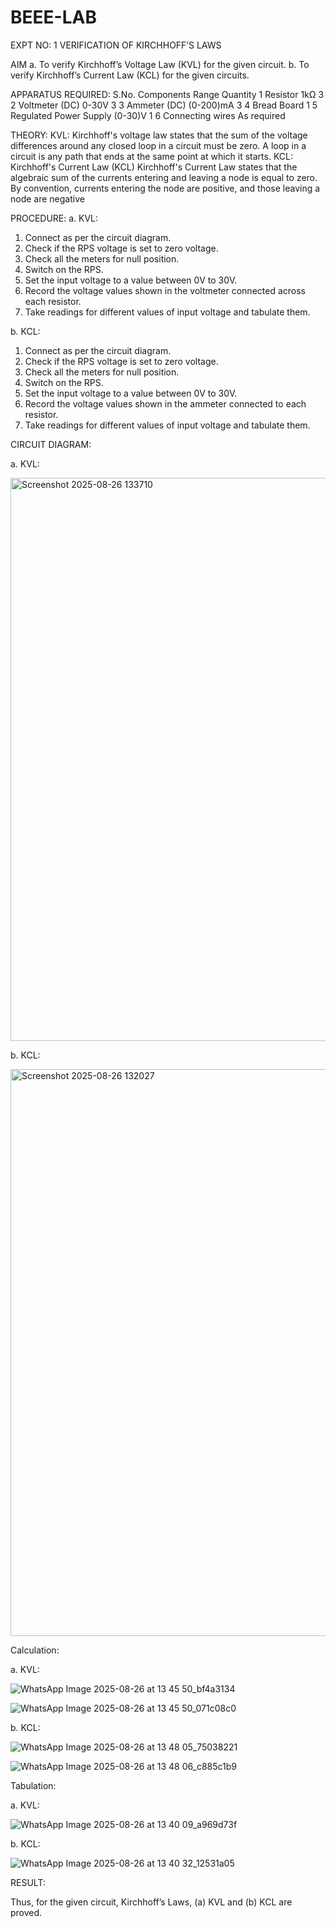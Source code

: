# BEEE-LAB
EXPT NO: 1	VERIFICATION OF KIRCHHOFF’S LAWS

AIM
a.   To verify Kirchhoff’s Voltage Law (KVL) for the given circuit. 
b.   To verify Kirchhoff’s Current Law (KCL) for the given circuits.

APPARATUS REQUIRED:
S.No.	Components	Range	Quantity
1	Resistor	1kΩ	3
2	Voltmeter (DC)	0-30V	3
3	Ammeter (DC)	(0-200)mA	3
4	Bread Board		1
5	Regulated Power Supply	(0-30)V	1
6	Connecting wires		As required

THEORY:
KVL: Kirchhoff's voltage law states that the sum of the voltage differences around any closed loop in a circuit must be zero. A loop in a circuit is any path that ends at the same point at which it starts.
KCL:
Kirchhoff's Current Law (KCL) Kirchhoff's Current Law states that the algebraic sum of the currents entering and leaving a node is equal to zero. By convention, currents entering the node are positive, and those leaving a node are negative


PROCEDURE:
a.   KVL:
1.   Connect as per the circuit diagram.
2.   Check if the RPS voltage is set to zero voltage.
3.   Check all the meters for null position.
4.   Switch on the RPS.
5.   Set the input voltage to a value between 0V to 30V.
6.   Record the voltage values shown in the voltmeter connected across each resistor.
7.   Take readings for different values of input voltage and tabulate them.


b.  KCL:
1.   Connect as per the circuit diagram.
2.   Check if the RPS voltage is set to zero voltage.
3.   Check all the meters for null position.
4.   Switch on the RPS.
5.   Set the input voltage to a value between 0V to 30V.
6.   Record the voltage values shown in the ammeter connected to each resistor.
7.   Take readings for different values of input voltage and tabulate them. 

CIRCUIT DIAGRAM:


a.   KVL:

 
<img width="1521" height="901" alt="Screenshot 2025-08-26 133710" src="https://github.com/user-attachments/assets/58927dd0-afaf-44d2-8d30-8f978a0af258" />


b.  KCL:

 
<img width="1521" height="907" alt="Screenshot 2025-08-26 132027" src="https://github.com/user-attachments/assets/37a9ae1e-496f-4176-b84f-30f7f20b4266" />

Calculation:

a.   KVL:
 
![WhatsApp Image 2025-08-26 at 13 45 50_bf4a3134](https://github.com/user-attachments/assets/3aab71af-7369-45de-9a21-87001d97daf2)

![WhatsApp Image 2025-08-26 at 13 45 50_071c08c0](https://github.com/user-attachments/assets/16d9a1f5-e335-461d-a11f-8080fdd0757c)


b.  KCL:


![WhatsApp Image 2025-08-26 at 13 48 05_75038221](https://github.com/user-attachments/assets/a7ef19c3-f4a7-495a-a133-ddae909907fa)

                                                                                                        

![WhatsApp Image 2025-08-26 at 13 48 06_c885c1b9](https://github.com/user-attachments/assets/359f8994-7bf5-41f1-b648-6ab82ffca385)



Tabulation:

a.   KVL:
 
![WhatsApp Image 2025-08-26 at 13 40 09_a969d73f](https://github.com/user-attachments/assets/28125fec-b5da-424c-a460-16c1e86158cb)

b.  KCL:

![WhatsApp Image 2025-08-26 at 13 40 32_12531a05](https://github.com/user-attachments/assets/30c0a173-9dd8-46c4-8577-0df93f2ae713)

RESULT:

Thus, for the given circuit, Kirchhoff’s Laws, (a) KVL and (b) KCL are proved.
